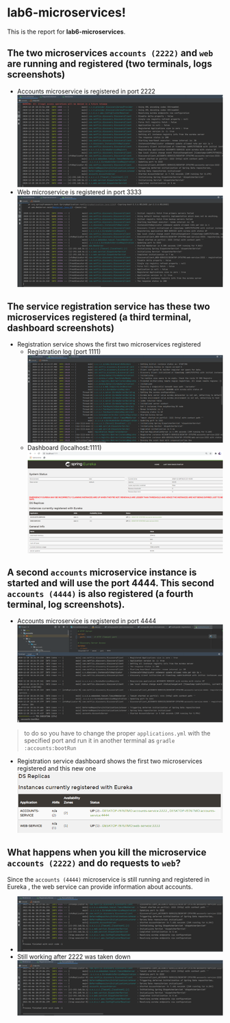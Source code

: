 ﻿# lab6-microservices!

This is the report for **lab6-microservices**.

## The two microservices `accounts (2222)` and `web` are running and registered (two terminals, logs screenshots)

- Accounts microservice is registered in port 2222
![Account 2222](report_images/AccountLog.PNG)
- Web microservice is registered in port 3333
![Web 3333](report_images/WebLog.PNG)
## The service registration service has these two microservices registered (a third terminal, dashboard screenshots)
- Registration service shows the first two microservices registered
	 - Registration log (port 1111)
![Registration 1111](report_images/RegistrationLog.PNG)
	- Dashboard (localhost:1111)
![Dashborad 1](report_images/Dashboard.PNG)

## A second  `accounts`  microservice instance is started and will use the port 4444. This second  `accounts (4444)`  is also registered (a fourth terminal, log screenshots).

- Accounts microservice is registered in port 4444
![Account 4444](report_images/NewAccount4444.PNG)

> to do so you have to change the proper `applications.yml` with the specified port and run it in another terminal as `gradle :accounts:bootRun`

-  Registration service dashboard shows the first  two microservices registered and this new one
![Dashboard 2](report_images/Dashboard_two_accounts.PNG)

##  What happens when you kill the microservice  `accounts (2222)`  and do requests to  `web`?  
   

Since the `accounts (4444)` microservice is still running and registered in Eureka , the web service can provide information about accounts. 
- ![Account 2222 down](report_images/Account_2222_takedown.PNG)
- Still working after 2222 was taken down
![Account 2222 down web browser](report_images/Account_2222_takedown.PNG)
